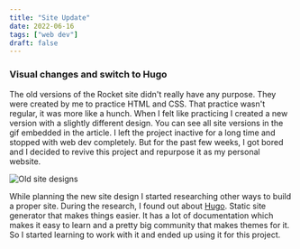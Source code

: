 ```yaml
---
title: "Site Update"
date: 2022-06-16
tags: ["web dev"]
draft: false
---
```



### Visual changes and switch to Hugo

The old versions of the Rocket site didn't really have any purpose. They were created by me to practice HTML and CSS. That practice wasn't regular, it was more like a hunch.
When I felt like practicing I created a new version with a slightly different design. You can see all site versions in the gif embedded in the article.
I left the project inactive for a long time and stopped with web dev completely. But for the past few weeks, I got bored and I decided to revive this project and repurpose it as my personal website.

![Old site designs](/images/SiteEvolution.gif)

While planning the new site design I started researching other ways to build a proper site. During the research, I found out about [Hugo](https://gohugo.io/). Static site generator
that makes things easier. It has a lot of documentation which makes it easy to learn and a pretty big community that makes themes for it. So I started
learning to work with it and ended up using it for this project.
